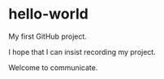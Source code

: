 # hello-world
My first GitHub project.

I hope that I can insist recording my project.

Welcome to communicate.

